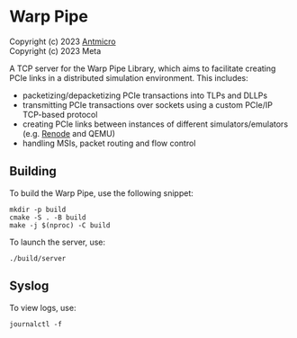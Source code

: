Warp Pipe
=========

Copyright (c) 2023 [Antmicro](https://www.antmicro.com)  
Copyright (c) 2023 Meta

A TCP server for the Warp Pipe Library, which aims to facilitate
creating PCIe links in a distributed simulation environment. This includes:
* packetizing/depacketizing PCIe transactions into TLPs and DLLPs 
* transmitting PCIe transactions over sockets using a custom PCIe/IP TCP-based
  protocol
* creating PCIe links between instances of different simulators/emulators (e.g.
  [Renode](https://renode.io/) and QEMU)
* handling MSIs, packet routing and flow control

Building
--------

To build the Warp Pipe, use the following snippet:

<!-- name="server-build" -->
```
mkdir -p build
cmake -S . -B build
make -j $(nproc) -C build
```

To launch the server, use:
```
./build/server
```

Syslog
------

To view logs, use:

```
journalctl -f
```
